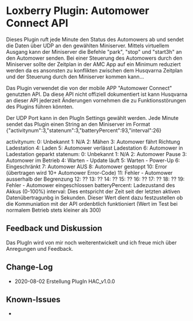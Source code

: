 # Loxberry Plugin: Automower Connect API
Dieses Plugin ruft jede Minute den Status des Automowers ab und sendet die Daten über UDP an den gewählten Miniserver. Mittels virtuellem Ausgang kann der Miniserver die Befehle "park", "stop" und "start3h" an den Automower senden. Bei einer Steuerung des Automowers durch den Miniserver sollte der Zeitplan in der AMC App auf ein Minimum reduziert werden da es ansonsten zu konflikten zwischen dem Husqvarna Zeitplan und der Steuerung durch den Miniserver kommen kann...

Das Plugin verwendet die von der mobile APP "Automower Connect" genutzten API. Da diese API nicht offiziell dokumentiert ist kann Husqvarna an dieser API jederzeit Änderungen vornehmen die zu Funktionsstörungen des Plugins führen könnten.

Der UDP Port kann in den PlugIn Settings gewählt werden.
Jede Minute sendet das Plugin einen String an den Miniserver im Format {"activitynum":3,"statenum":3,"batteryPercent":93,"interval":26}

activitynum:
    0:  Unbekannt
    1:  N/A
    2:  Mähen
    3:  Automower fährt Richtung Ladestation
    4:  Laden
    5:  Automower verlässt Ladestation
    6:  Automower in Ladestation geparkt
statenum:
    0:  Unbekannt
    1:  N/A
    2:  Automower Pause
    3:  Automower im Betrieb
    4:  Warten - Update läuft
    5:  Warten - Power-Up
    6:  Eingeschränkt
    7:  Automower AUS
    8:  Automower gestoppt
    10: Error (übertragen wird 10+ Automower Error-Code)
	11: Fehler - Automower ausserhalb der Begrenzung
        12: ??
        13: ??
        14: ??
        15: ??
        16: ??
        17: ??
        18: ??
        19: Fehler - Automower eingeschlossen
batteryPercent:
    Ladezustand des Akkus (0-100%)
interval:
    Dies entspricht der Zeit seit der letzten aktiven Datenübertragunbg in Sekunden. Dieser Wert dient dazu festzustellen ob die Kommuniation mit der API ordenbtlich funktioniert (Wert im Test bei normalem Betrieb stets kleiner als 300)

## Feedback und Diskussion
Das PlugIn wird von mir noch weiterentwickelt und ich freue mich über Anregungen und Feedback.

## Change-Log
- 2020-08-02  Erstellung PlugIn HAC_v1.0.0

## Known-Issues
- 
